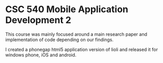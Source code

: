 CSC 540 Mobile Application Development 2
========================================

This course was mainly focused around a main research paper and implementation of code depending on our findings.

I created a phonegap html5 application version of lioli and released it for windows phone, iOS and android.
